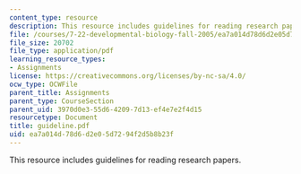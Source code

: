 ```yaml
---
content_type: resource
description: This resource includes guidelines for reading research papers.
file: /courses/7-22-developmental-biology-fall-2005/ea7a014d78d6d2e05d7294f2d5b8b23f_guideline.pdf
file_size: 20702
file_type: application/pdf
learning_resource_types:
- Assignments
license: https://creativecommons.org/licenses/by-nc-sa/4.0/
ocw_type: OCWFile
parent_title: Assignments
parent_type: CourseSection
parent_uid: 3970d0e3-55d6-4209-7d13-ef4e7e2f4d15
resourcetype: Document
title: guideline.pdf
uid: ea7a014d-78d6-d2e0-5d72-94f2d5b8b23f
---
```

This resource includes guidelines for reading research papers.